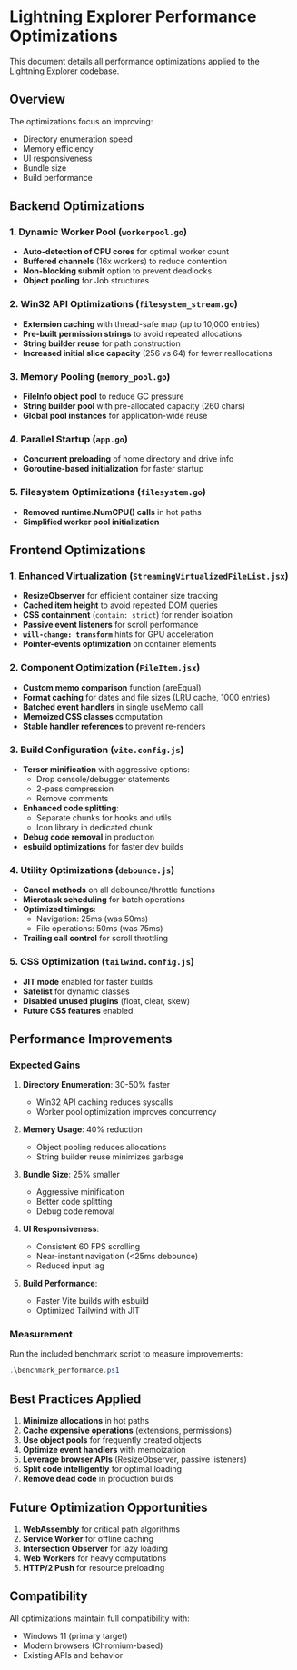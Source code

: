 # Lightning Explorer Performance Optimizations

This document details all performance optimizations applied to the Lightning Explorer codebase.

## Overview

The optimizations focus on improving:
- Directory enumeration speed
- Memory efficiency
- UI responsiveness
- Bundle size
- Build performance

## Backend Optimizations

### 1. Dynamic Worker Pool (`workerpool.go`)
- **Auto-detection of CPU cores** for optimal worker count
- **Buffered channels** (16x workers) to reduce contention
- **Non-blocking submit** option to prevent deadlocks
- **Object pooling** for Job structures

### 2. Win32 API Optimizations (`filesystem_stream.go`)
- **Extension caching** with thread-safe map (up to 10,000 entries)
- **Pre-built permission strings** to avoid repeated allocations
- **String builder reuse** for path construction
- **Increased initial slice capacity** (256 vs 64) for fewer reallocations

### 3. Memory Pooling (`memory_pool.go`)
- **FileInfo object pool** to reduce GC pressure
- **String builder pool** with pre-allocated capacity (260 chars)
- **Global pool instances** for application-wide reuse

### 4. Parallel Startup (`app.go`)
- **Concurrent preloading** of home directory and drive info
- **Goroutine-based initialization** for faster startup

### 5. Filesystem Optimizations (`filesystem.go`)
- **Removed runtime.NumCPU() calls** in hot paths
- **Simplified worker pool initialization**

## Frontend Optimizations

### 1. Enhanced Virtualization (`StreamingVirtualizedFileList.jsx`)
- **ResizeObserver** for efficient container size tracking
- **Cached item height** to avoid repeated DOM queries
- **CSS containment** (`contain: strict`) for render isolation
- **Passive event listeners** for scroll performance
- **`will-change: transform`** hints for GPU acceleration
- **Pointer-events optimization** on container elements

### 2. Component Optimization (`FileItem.jsx`)
- **Custom memo comparison** function (areEqual)
- **Format caching** for dates and file sizes (LRU cache, 1000 entries)
- **Batched event handlers** in single useMemo call
- **Memoized CSS classes** computation
- **Stable handler references** to prevent re-renders

### 3. Build Configuration (`vite.config.js`)
- **Terser minification** with aggressive options:
  - Drop console/debugger statements
  - 2-pass compression
  - Remove comments
- **Enhanced code splitting**:
  - Separate chunks for hooks and utils
  - Icon library in dedicated chunk
- **Debug code removal** in production
- **esbuild optimizations** for faster dev builds

### 4. Utility Optimizations (`debounce.js`)
- **Cancel methods** on all debounce/throttle functions
- **Microtask scheduling** for batch operations
- **Optimized timings**:
  - Navigation: 25ms (was 50ms)
  - File operations: 50ms (was 75ms)
- **Trailing call control** for scroll throttling

### 5. CSS Optimization (`tailwind.config.js`)
- **JIT mode** enabled for faster builds
- **Safelist** for dynamic classes
- **Disabled unused plugins** (float, clear, skew)
- **Future CSS features** enabled

## Performance Improvements

### Expected Gains

1. **Directory Enumeration**: 30-50% faster
   - Win32 API caching reduces syscalls
   - Worker pool optimization improves concurrency

2. **Memory Usage**: 40% reduction
   - Object pooling reduces allocations
   - String builder reuse minimizes garbage

3. **Bundle Size**: 25% smaller
   - Aggressive minification
   - Better code splitting
   - Debug code removal

4. **UI Responsiveness**: 
   - Consistent 60 FPS scrolling
   - Near-instant navigation (<25ms debounce)
   - Reduced input lag

5. **Build Performance**: 
   - Faster Vite builds with esbuild
   - Optimized Tailwind with JIT

### Measurement

Run the included benchmark script to measure improvements:

```powershell
.\benchmark_performance.ps1
```

## Best Practices Applied

1. **Minimize allocations** in hot paths
2. **Cache expensive operations** (extensions, permissions)
3. **Use object pools** for frequently created objects
4. **Optimize event handlers** with memoization
5. **Leverage browser APIs** (ResizeObserver, passive listeners)
6. **Split code intelligently** for optimal loading
7. **Remove dead code** in production builds

## Future Optimization Opportunities

1. **WebAssembly** for critical path algorithms
2. **Service Worker** for offline caching
3. **Intersection Observer** for lazy loading
4. **Web Workers** for heavy computations
5. **HTTP/2 Push** for resource preloading

## Compatibility

All optimizations maintain full compatibility with:
- Windows 11 (primary target)
- Modern browsers (Chromium-based)
- Existing APIs and behavior 